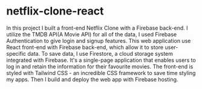 # netflix-clone-react
In this project I built a front-end Netflix Clone with a Firebase back-end. I utilize the TMDB API(A Movie API) for all of the data, I used Firebase Authentication to give login and signup features. This web application use React front-end with Firebase back-end, which allow it to store user-specific data. To save data, I use Firestore, a cloud storage system integrated with Firebase. It's a single-page application that enables users to log in and retain the information for their favourite movies. The front-end is styled with Tailwind CSS - an incredible CSS framework to save time styling my apps. Then I build and deploy the web app with Firebase hosting.
